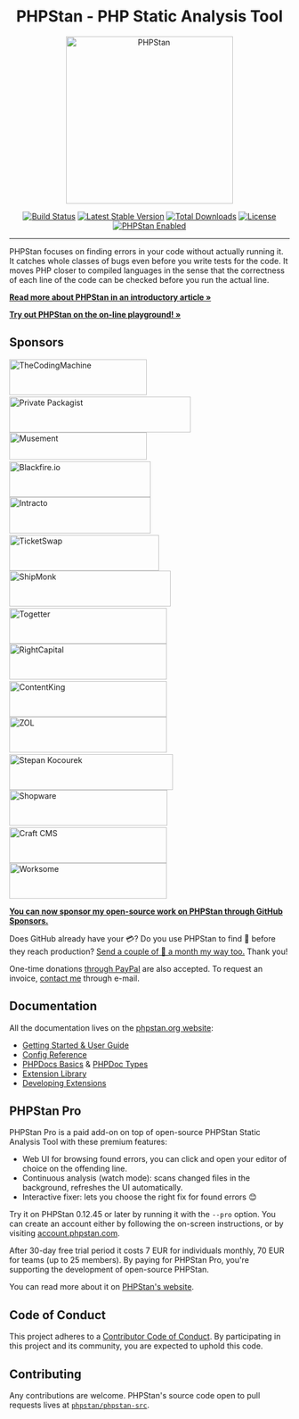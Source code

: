 <h1 align="center">PHPStan - PHP Static Analysis Tool</h1>

<p align="center">
	<img src="https://i.imgur.com/WaRKPlC.png" alt="PHPStan" width="300" height="300">
</p>

<p align="center">
	<a href="https://github.com/phpstan/phpstan/actions"><img src="https://github.com/phpstan/phpstan/workflows/Build/badge.svg" alt="Build Status"></a>
	<a href="https://packagist.org/packages/phpstan/phpstan"><img src="https://poser.pugx.org/phpstan/phpstan/v/stable" alt="Latest Stable Version"></a>
	<a href="https://packagist.org/packages/phpstan/phpstan/stats"><img src="https://poser.pugx.org/phpstan/phpstan/downloads" alt="Total Downloads"></a>
	<a href="https://choosealicense.com/licenses/mit/"><img src="https://poser.pugx.org/phpstan/phpstan/license" alt="License"></a>
	<a href="https://phpstan.org/"><img src="https://img.shields.io/badge/PHPStan-enabled-brightgreen.svg?style=flat" alt="PHPStan Enabled"></a>
</p>

------

PHPStan focuses on finding errors in your code without actually running it. It catches whole classes of bugs
even before you write tests for the code. It moves PHP closer to compiled languages in the sense that the correctness of each line of the code
can be checked before you run the actual line.

**[Read more about PHPStan in an introductory article »](https://phpstan.org/blog/find-bugs-in-your-code-without-writing-tests)**

**[Try out PHPStan on the on-line playground! »](https://phpstan.org/)**

## Sponsors

<a href="https://coders.thecodingmachine.com/phpstan"><img src="https://i.imgur.com/kQhNOTP.png" alt="TheCodingMachine" width="247" height="64"></a>
&nbsp;&nbsp;&nbsp;
<a href="https://packagist.com/?utm_source=phpstan&utm_medium=readme&utm_campaign=sponsorlogo"><img src="https://i.imgur.com/PmMC45f.png" alt="Private Packagist" width="326" height="64"></a>
<br>
<a href="https://careers.tuigroup.com/jobs/"><img src="https://i.imgur.com/uw5rAlR.png" alt="Musement" width="247" height="49"></a>
&nbsp;&nbsp;&nbsp;
<a href="https://blackfire.io/docs/introduction?utm_source=phpstan&utm_medium=github_readme&utm_campaign=logo"><img src="https://i.imgur.com/zR8rsqk.png" alt="Blackfire.io" width="254" height="64"></a>
<br>
<a href="https://www.intracto.com/"><img src="https://i.imgur.com/XRCDGZi.png" alt="Intracto" width="254" height="65"></a>
&nbsp;&nbsp;&nbsp;
<a href="https://jobs.ticketswap.com/"><img src="https://i.imgur.com/lhzcutK.png" alt="TicketSwap" width="269" height="64"></a>
<br>
<a href="https://www.startupjobs.cz/startup/shipmonk"><img src="https://i.imgur.com/bAC47za.jpg" alt="ShipMonk" width="290" height="64"></a>
&nbsp;&nbsp;&nbsp;
<a href="https://togetter.com/"><img src="https://i.imgur.com/x9n5cj3.png" alt="Togetter" width="283" height="64"></a>
<br>
<a href="https://join.rightcapital.com/?utm_source=phpstan&utm_medium=github&utm_campaign=sponsorship"><img src="https://i.imgur.com/EuIgI08.png" alt="RightCapital" width="283" height="64"></a>
&nbsp;&nbsp;&nbsp;
<a href="https://www.contentkingapp.com/?ref=php-developer&utm_source=phpstan&utm_medium=referral&utm_campaign=sponsorship"><img src="https://i.imgur.com/0blm7ki.png" alt="ContentKing" width="283" height="64"></a>
<br>
<a href="https://zol.fr?utm_source=phpstan"><img src="https://i.imgur.com/dzDgd4s.png" alt="ZOL" width="283" height="64"></a>
&nbsp;&nbsp;&nbsp;
<a href="https://kocourek.uk/"><img src="https://i.imgur.com/EX29z98.png" alt="Stepan Kocourek" width="294" height="64"></a>
<br>
<a href="https://www.shopware.com/en/"><img src="https://i.imgur.com/L4X5w9s.png" alt="Shopware" width="284" height="64"></a>
&nbsp;&nbsp;&nbsp;
<a href="https://craftcms.com/"><img src="https://i.imgur.com/xJWThke.png" alt="Craft CMS" width="283" height="64"></a>
<br>
<a href="https://www.worksome.com/"><img src="https://i.imgur.com/TQKSwOl.png" alt="Worksome" width="283" height="64"></a>

[**You can now sponsor my open-source work on PHPStan through GitHub Sponsors.**](https://github.com/sponsors/ondrejmirtes)

Does GitHub already have your 💳? Do you use PHPStan to find 🐛 before they reach production? [Send a couple of 💸 a month my way too.](https://github.com/sponsors/ondrejmirtes) Thank you!

One-time donations [through PayPal](https://paypal.me/phpstan) are also accepted. To request an invoice, [contact me](mailto:ondrej@mirtes.cz) through e-mail.

## Documentation

All the documentation lives on the [phpstan.org website](https://phpstan.org/):

* [Getting Started & User Guide](https://phpstan.org/user-guide/getting-started)
* [Config Reference](https://phpstan.org/config-reference)
* [PHPDocs Basics](https://phpstan.org/writing-php-code/phpdocs-basics) & [PHPDoc Types](https://phpstan.org/writing-php-code/phpdoc-types)
* [Extension Library](https://phpstan.org/user-guide/extension-library)
* [Developing Extensions](https://phpstan.org/developing-extensions/extension-types)

## PHPStan Pro

PHPStan Pro is a paid add-on on top of open-source PHPStan Static Analysis Tool with these premium features:

* Web UI for browsing found errors, you can click and open your editor of choice on the offending line.
* Continuous analysis (watch mode): scans changed files in the background, refreshes the UI automatically.
* Interactive fixer: lets you choose the right fix for found errors :blush:

Try it on PHPStan 0.12.45 or later by running it with the `--pro` option. You can create an account either by following the on-screen instructions, or by visiting [account.phpstan.com](https://account.phpstan.com/).

After 30-day free trial period it costs 7 EUR for individuals monthly, 70 EUR for teams (up to 25 members). By paying for PHPStan Pro, you're supporting the development of open-source PHPStan.

You can read more about it on [PHPStan's website](https://phpstan.org/blog/introducing-phpstan-pro).

## Code of Conduct

This project adheres to a [Contributor Code of Conduct](https://github.com/phpstan/phpstan/blob/master/CODE_OF_CONDUCT.md). By participating in this project and its community, you are expected to uphold this code.

## Contributing

Any contributions are welcome. PHPStan's source code open to pull requests lives at [`phpstan/phpstan-src`](https://github.com/phpstan/phpstan-src).
